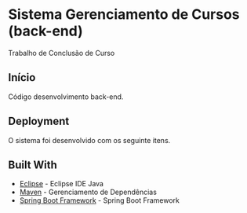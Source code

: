 # Sistema Gerenciamento de Cursos (back-end)
Trabalho de Conclusão de Curso

## Início

Código desenvolvimento back-end.

## Deployment

O sistema foi desenvolvido com os seguinte itens.

## Built With

* [Eclipse](https://www.eclipse.org/) - Eclipse IDE Java
* [Maven](https://maven.apache.org/) - Gerenciamento de Dependências
* [Spring Boot Framework](https://spring.io/projects/spring-boot) - Spring Boot Framework
